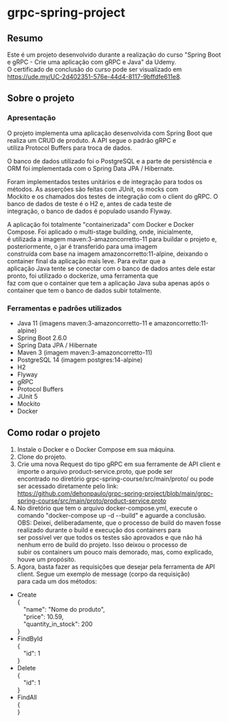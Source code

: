 # grpc-spring-project

## Resumo
Este é um projeto desenvolvido durante a realização do curso "Spring Boot e gRPC - Crie uma aplicação com gRPC e Java" da Udemy.  
O certificado de conclusão do curso pode ser visualizado em https://ude.my/UC-2d402351-576e-44d4-8117-9bffdfe611e8.

## Sobre o projeto

### Apresentação

O projeto implementa uma aplicação desenvolvida com Spring Boot que realiza um CRUD de produto. A API segue o padrão gRPC e  
utiliza Protocol Buffers para troca de dados.  
  
O banco de dados utilizado foi o PostgreSQL e a parte de persistência e ORM foi implementada com o Spring Data JPA / Hibernate.  
  
Foram implementados testes unitários e de integração para todos os métodos. As asserções são feitas com JUnit, os mocks com  
Mockito e os chamados dos testes de integração com o client do gRPC. O banco de dados de teste é o H2 e, antes de cada teste de  
integração, o banco de dados é populado usando Flyway.
  
A aplicação foi totalmente "containerizada" com Docker e Docker Compose. Foi aplicado o multi-stage building, onde, inicialmente,  
é utilizada a imagem maven:3-amazoncorretto-11 para buildar o projeto e, posteriormente, o jar é transferido para uma imagem  
construída com base na imagem amazoncorretto:11-alpine, deixando o container final da aplicação mais leve. Para evitar que a  
aplicação Java tente se conectar com o banco de dados antes dele estar pronto, foi utilizado o dockerize, uma ferramenta que  
faz com que o container que tem a aplicação Java suba apenas após o container que tem o banco de dados subir totalmente.

### Ferramentas e padrões utilizados
* Java 11 (imagens maven:3-amazoncorretto-11 e amazoncorretto:11-alpine)
* Spring Boot 2.6.0
* Spring Data JPA / Hibernate
* Maven 3 (imagem maven:3-amazoncorretto-11)
* PostgreSQL 14 (imagem postgres:14-alpine)
* H2
* Flyway
* gRPC
* Protocol Buffers
* JUnit 5
* Mockito
* Docker

## Como rodar o projeto
1. Instale o Docker e o Docker Compose em sua máquina.
2. Clone do projeto.
3. Crie uma nova Request do tipo gRPC em sua ferramente de API client e importe o arquivo product-service.proto, que pode ser  
encontrado no diretório grpc-spring-course/src/main/proto/ ou pode ser acessado diretamente pelo link:  
https://github.com/dehonpaulo/grpc-spring-project/blob/main/grpc-spring-course/src/main/proto/product-service.proto  
4. No diretório que tem o arquivo docker-compose.yml, execute o comando "docker-compose up -d --build" e aguarde a conclusão.  
OBS: Deixei, deliberadamente, que o processo de build do maven fosse realizado durante o build e execução dos containers para  
ser possível ver que todos os testes são aprovados e que não há nenhum erro de build do projeto. Isso deixou o processo de  
subir os containers um pouco mais demorado, mas, como explicado, houve um propósito.  
5. Agora, basta fazer as requisições que desejar pela ferramenta de API client. Segue um exemplo de message (corpo da requisição)  
para cada um dos métodos:  
* Create  
{  
&emsp;"name": "Nome do produto",  
&emsp;"price": 10.59,  
&emsp;"quantity_in_stock": 200  
}  
* FindById  
{  
&emsp;"id": 1  
}  
* Delete  
{  
&emsp;"id": 1  
}  
* FindAll  
{  
}
